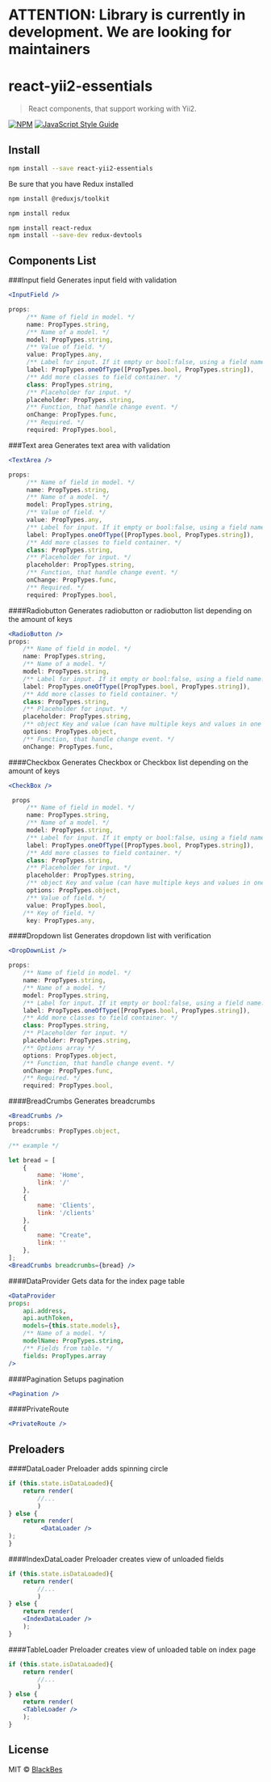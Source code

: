 # ATTENTION: Library is currently in development. We are looking for maintainers


# react-yii2-essentials

> React components, that support working with Yii2.

[![NPM](https://img.shields.io/npm/v/react-yii2-essentials.svg)](https://www.npmjs.com/package/react-yii2-essentials) [![JavaScript Style Guide](https://img.shields.io/badge/code_style-standard-brightgreen.svg)](https://standardjs.com)

## Install

```bash
npm install --save react-yii2-essentials
```
Be sure that you have Redux installed

```bash
npm install @reduxjs/toolkit

npm install redux

npm install react-redux
npm install --save-dev redux-devtools
```


## Components List
###Input field
Generates input field with validation       

```jsx
<InputField />

props:
     /** Name of field in model. */
     name: PropTypes.string,
     /** Name of a model. */
     model: PropTypes.string,
     /** Value of field. */
     value: PropTypes.any,
     /** Label for input. If it empty or bool:false, using a field name. */
     label: PropTypes.oneOfType([PropTypes.bool, PropTypes.string]),
     /** Add more classes to field container. */
     class: PropTypes.string,
     /** Placeholder for input. */
     placeholder: PropTypes.string,
     /** Function, that handle change event. */
     onChange: PropTypes.func,
     /** Required. */
     required: PropTypes.bool,
```

###Text area
Generates text area with validation       

```jsx
<TextArea />

props:
     /** Name of field in model. */
     name: PropTypes.string,
     /** Name of a model. */
     model: PropTypes.string,
     /** Value of field. */
     value: PropTypes.any,
     /** Label for input. If it empty or bool:false, using a field name. */
     label: PropTypes.oneOfType([PropTypes.bool, PropTypes.string]),
     /** Add more classes to field container. */
     class: PropTypes.string,
     /** Placeholder for input. */
     placeholder: PropTypes.string,
     /** Function, that handle change event. */
     onChange: PropTypes.func,
     /** Required. */
     required: PropTypes.bool,
```

####Radiobutton
Generates radiobutton or radiobutton list depending on the amount of keys       

```jsx
<RadioButton />
props:
    /** Name of field in model. */
    name: PropTypes.string,
    /** Name of a model. */
    model: PropTypes.string,
    /** Label for input. If it empty or bool:false, using a field name. */
    label: PropTypes.oneOfType([PropTypes.bool, PropTypes.string]),
    /** Add more classes to field container. */
    class: PropTypes.string,
    /** Placeholder for input. */
    placeholder: PropTypes.string,
    /** object Key and value (can have multiple keys and values in one object)*/
    options: PropTypes.object,
    /** Function, that handle change event. */
    onChange: PropTypes.func,
```

####Checkbox
Generates Checkbox or Checkbox list depending on the amount of keys       

```jsx
<CheckBox />

 props
     /** Name of field in model. */
     name: PropTypes.string,
     /** Name of a model. */
     model: PropTypes.string,
     /** Label for input. If it empty or bool:false, using a field name. */
     label: PropTypes.oneOfType([PropTypes.bool, PropTypes.string]),
     /** Add more classes to field container. */
     class: PropTypes.string,
     /** Placeholder for input. */
     placeholder: PropTypes.string,
     /** object Key and value (can have multiple keys and values in one object)*/
     options: PropTypes.object,
     /** Value of field. */
     value: PropTypes.bool,
    /** Key of field. */
     key: PropTypes.any,
```

####Dropdown list
Generates dropdown list with verification

```jsx
<DropDownList />

props:
    /** Name of field in model. */
    name: PropTypes.string,
    /** Name of a model. */
    model: PropTypes.string,
    /** Label for input. If it empty or bool:false, using a field name. */
    label: PropTypes.oneOfType([PropTypes.bool, PropTypes.string]),
    /** Add more classes to field container. */
    class: PropTypes.string,
    /** Placeholder for input. */
    placeholder: PropTypes.string,
    /** Options array */
    options: PropTypes.object,
    /** Function, that handle change event. */
    onChange: PropTypes.func,
    /** Required. */
    required: PropTypes.bool,
```
####BreadCrumbs
Generates breadcrumbs

```jsx
<BreadCrumbs />
props:
 breadcrumbs: PropTypes.object,

/** example */

let bread = [
    {
        name: 'Home',
        link: '/'
    },
    {
        name: 'Clients',
        link: '/clients'
    },
    {
        name: "Create",
        link: ''
    },
]; 
<BreadCrumbs breadcrumbs={bread} />
```

####DataProvider
Gets data for the index page table

```jsx
<DataProvider 
props:
    api.address,
    api.authToken,
    models={this.state.models},
    /** Name of a model. */
    modelName: PropTypes.string,
    /** Fields from table. */
    fields: PropTypes.array
/>
```

####Pagination
Setups pagination

```jsx
<Pagination />
```
####PrivateRoute
```jsx
<PrivateRoute />
```

Preloaders
---
####DataLoader
Preloader adds spinning circle
```jsx
if (this.state.isDataLoaded){
    return render(
        //...
        )       
} else {
    return render(
         <DataLoader />
);
}
```
####IndexDataLoader
Preloader creates view of unloaded fields
```jsx
if (this.state.isDataLoaded){
    return render(
        //...
        )       
} else {
    return render(
    <IndexDataLoader />
    );
}
```
####TableLoader
Preloader creates view of unloaded table on index page
```jsx
if (this.state.isDataLoaded){
    return render(
        //...
        )       
} else {
    return render(
    <TableLoader />
    );
}
```
## License

MIT © [BlackBes](https://github.com/BlackBes)
